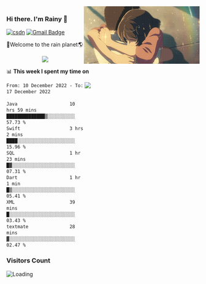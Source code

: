 <img  align='right' height="150" src="https://github.com/LikeRainDay/LikeRainDay/blob/master/pic/img_rain_1.gif?raw=true">



### Hi there. I'm Rainy :lemon:

[![csdn](https://img.shields.io/badge/-csdn-c14438?style=flat-square&logo=c&logoColor=white)](https://blog.csdn.net/qq_15807167)
[![Gmail Badge](https://img.shields.io/badge/-gmail-c14438?style=flat-square&logo=Gmail&logoColor=white&link=mailto:houshuai0816@gmail.com)](mailto:houshuai0816@gmail.com)

🚀Welcome to the rain planet🌎

<center>
<img align='center'  src="https://source.unsplash.com/random/1200x600">
</center>

📊 **This week I spent my time on**

<img align='right'   width="300" src="https://github-readme-stats.vercel.app/api?username=LikeRainDay&show_icons=true&title_color=fff&icon_color=79ff97&text_color=9f9f9f&bg_color=151515&count_private=true">

<!--START_SECTION:waka-->

```text
From: 10 December 2022 - To: 17 December 2022

Java                   10 hrs 59 mins  ██████████████▒░░░░░░░░░░   57.73 %
Swift                  3 hrs 2 mins    ████░░░░░░░░░░░░░░░░░░░░░   15.96 %
SQL                    1 hr 23 mins    █▓░░░░░░░░░░░░░░░░░░░░░░░   07.31 %
Dart                   1 hr 1 min      █▒░░░░░░░░░░░░░░░░░░░░░░░   05.41 %
XML                    39 mins         █░░░░░░░░░░░░░░░░░░░░░░░░   03.43 %
textmate               28 mins         ▓░░░░░░░░░░░░░░░░░░░░░░░░   02.47 %
```

<!--END_SECTION:waka-->

### Visitors Count
<img align="left" src = "https://profile-counter.glitch.me/LikeRainDay/count.svg" alt ="Loading">
